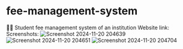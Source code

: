 # fee-management-system
🧑‍🎓 Student fee management system of an institution
Website link: 
Screenshots:
![Screenshot 2024-11-20 204639](https://github.com/user-attachments/assets/fe753ebf-8ab2-4d11-847d-ae1cbf978eae)
![Screenshot 2024-11-20 204651](https://github.com/user-attachments/assets/2a1772a0-01fa-4aa3-b723-433cec344379)
![Screenshot 2024-11-20 204704](https://github.com/user-attachments/assets/4b068bfd-e149-4d50-a1f0-ad76b1ad3919)

